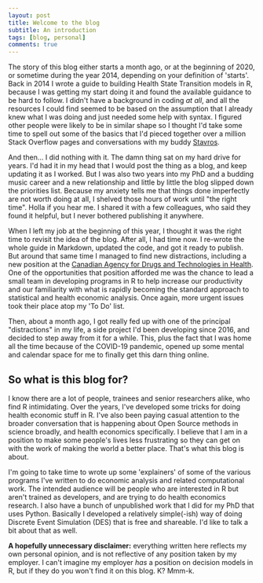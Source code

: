 ```yaml
---
layout: post
title: Welcome to the blog
subtitle: An introduction
tags: [blog, personal]
comments: true
---
```


The story of this blog either starts a month ago, or at the beginning of 2020, or sometime during the year 2014, depending on your definition of 'starts'. Back in 2014 I wrote a guide to building Health State Transition models in R, because I was getting my start doing it and found the available guidance to be hard to follow. I didn't have a background in coding *at all*, and all the resources I could find seemed to be based on the assumption that I already knew what I was doing and just needed some help with syntax. I figured other people were likely to be in similar shape so I thought I'd take some time to spell out some of the basics that I'd pieced together over a million Stack Overflow pages and conversations with my buddy [Stavros](http://stochastic.io).

And then... I did nothing with it. The damn thing sat on my hard drive for years. I'd had it in my head that I would post the thing as a blog, and keep updating it as I worked. But I was also two years into my PhD and a budding music career and a new relationship and little by little the blog slipped down the priorities list. Because my anxiety tells me that things done imperfectly are not worth doing at all, I shelved those hours of work until "the right time". Holla if you hear me. I shared it with a few colleagues, who said they found it helpful, but I never bothered publishing it anywhere.

When I left my job at the beginning of this year, I thought it was the right time to revisit the idea of the blog. After all, I had time now. I re-wrote the whole guide in Markdown, updated the code, and got it ready to publish. But around that same time I managed to find new distractions, including a new position at the [Canadian Agency for Drugs and Technologies in Health](http://cadth.ca). One of the opportunities that position afforded me was the chance to lead a small team in developing programs in R to help increase our productivity and our familiarity with what is rapidly becoming the standard approach to statistical and health economic analysis. Once again, more urgent issues took their place atop my 'To Do' list.

Then, about a month ago, I got really fed up with one of the principal "distractions" in my life, a side project I'd been developing since 2016, and decided to step away from it for a while. This, plus the fact that I was home all the time because of the COVID-19 pandemic, opened up some mental and calendar space for me to finally get this darn thing online.

## So what is this blog for?

I know there are a lot of people, trainees and senior researchers alike, who find R intimidating. Over the years, I've developed some tricks for doing health economic stuff in R. I've also been paying casual attention to the broader conversation that is happening about Open Source methods in science broadly, and health economics specifically. I believe that I am in a position to make some people's lives less frustrating so they can get on with the work of making the world a better place. That's what this blog is about.

I'm going to take time to wrote up some 'explainers' of some of the various programs I've written to do economic analysis and related computational work. The intended audience will be people who are interested in R but aren't trained as developers, and are trying to do health economics research. I also have a bunch of unpublished work that I did for my PhD that uses Python. Basically I developed a relatively simple(-ish) way of doing Discrete Event Simulation (DES) that is free and shareable. I'd like to talk a bit about that as well.

**A hopefully unnecessary disclaimer:** everything written here reflects my own personal opinion, and is not reflective of any position taken by my employer. I can't imagine my employer *has* a position on decision models in R, but if they do you won't find it on this blog. K? Mmm-k.